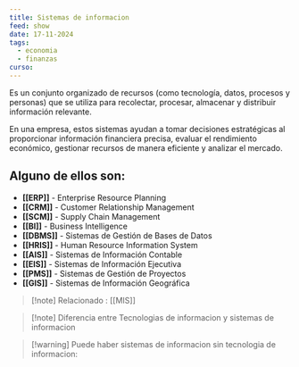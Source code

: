 ```yaml
---
title: Sistemas de informacion
feed: show
date: 17-11-2024
tags:
  - economia
  - finanzas
curso:
---
```

Es un conjunto organizado de recursos (como tecnología, datos, procesos y personas) que se utiliza para recolectar, procesar, almacenar y distribuir información relevante. 

En una empresa, estos sistemas ayudan a tomar decisiones estratégicas al proporcionar información financiera precisa, evaluar el rendimiento económico, gestionar recursos de manera eficiente y analizar el mercado. 

## Alguno de ellos son:
- **[[ERP]]** - Enterprise Resource Planning
- **[[CRM]]** - Customer Relationship Management
- **[[SCM]]** - Supply Chain Management
- **[[BI]]** - Business Intelligence
- **[[DBMS]]** - Sistemas de Gestión de Bases de Datos
- **[[HRIS]]** - Human Resource Information System
- **[[AIS]]** - Sistemas de Información Contable
- **[[EIS]]** - Sistemas de Información Ejecutiva
- **[[PMS]]** - Sistemas de Gestión de Proyectos 
- **[[GIS]]** - Sistemas de Información Geográfica


>[!note] Relacionado : [[MIS]]

>[!note] Diferencia entre Tecnologias de informacion y sistemas de informacion

>[!warning] Puede haber sistemas de informacion sin tecnologia de informacion:
>